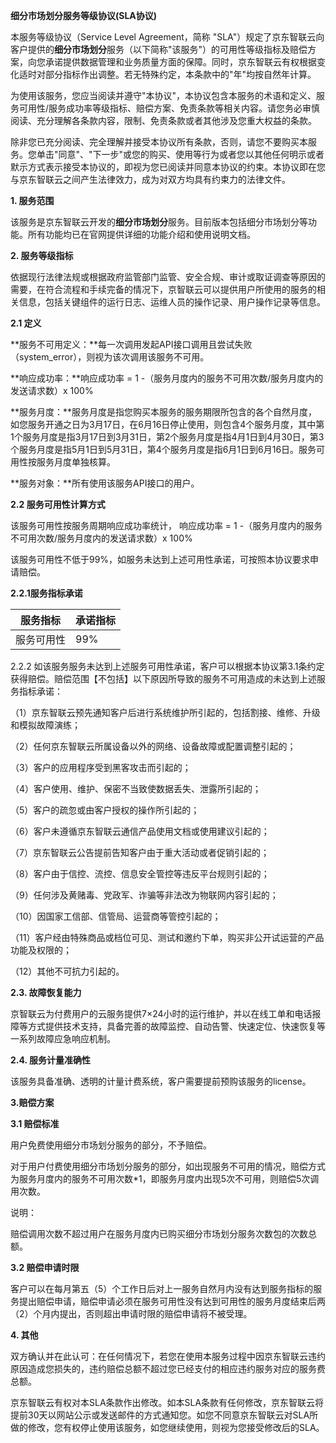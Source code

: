 **细分市场划分服务等级协议(SLA协议)**

本服务等级协议（Service Level Agreement，简称 "SLA"）规定了京东智联云向客户提供的**细分市场划分**服务（以下简称"该服务"）的可用性等级指标及赔偿方案，向您承诺提供数据管理和业务质量方面的保障。同时，京东智联云有权根据变化适时对部分指标作出调整。若无特殊约定，本条款中的"年"均按自然年计算。

为使用该服务，您应当阅读并遵守"本协议"，本协议包含本服务的术语和定义、服务可用性/服务成功率等级指标、赔偿方案、免责条款等相关内容。请您务必审慎阅读、充分理解各条款内容，限制、免责条款或者其他涉及您重大权益的条款。

除非您已充分阅读、完全理解并接受本协议所有条款，否则，请您不要购买本服务。您单击"同意"、"下一步"或您的购买、使用等行为或者您以其他任何明示或者默示方式表示接受本协议的，即视为您已阅读并同意本协议的约束。本协议即在您与京东智联云之间产生法律效力，成为对双方均具有约束力的法律文件。

**1. 服务范围**

该服务是京东智联云开发的**细分市场划分**服务。目前版本包括细分市场划分等功能。所有功能均已在官网提供详细的功能介绍和使用说明文档。

**2. 服务等级指标**

依据现行法律法规或根据政府监管部门监管、安全合规、审计或取证调查等原因的需要，在符合流程和手续完备的情况下，京智联云可以提供用户所使用的服务的相关信息，包括关键组件的运行日志、运维人员的操作记录、用户操作记录等信息。

**2.1 定义**

**服务不可用定义：**每一次调用发起API接口调用且尝试失败（system\_error），则视为该次调用该服务不可用。

**响应成功率：**响应成功率 = 1 -（服务月度内的服务不可用次数/服务月度内的发送请求数）x 100%

**服务月度：**服务月度是指您购买本服务的服务期限所包含的各个自然月度，如您服务开通之日为3月17日，在6月16日停止使用，则包含4个服务月度，其中第1个服务月度是指3月17日到3月31日，第2个服务月度是指4月1日到4月30日，第3个服务月度是指5月1日到5月31日，第4个服务月度是指6月1日到6月16日。服务可用性按服务月度单独核算。

**服务对象：**所有使用该服务API接口的用户。

**2.2 服务可用性计算方式**

该服务可用性按服务周期响应成功率统计， 响应成功率 = 1 -（服务月度内的服务不可用次数/服务月度内的发送请求数）x 100%

该服务可用性不低于99%，如服务未达到上述可用性承诺，可按照本协议要求申请赔偿。

**2.2.1服务指标承诺**

| **服务指标** | **承诺指标**      |
|--------------|-------------------|
| 服务可用性   | 99% |

2.2.2 如该服务服务未达到上述服务可用性承诺，客户可以根据本协议第3.1条约定获得赔偿。赔偿范围【不包括】以下原因所导致的服务不可用造成的未达到上述服务指标承诺：

（1）京东智联云预先通知客户后进行系统维护所引起的，包括割接、维修、升级和模拟故障演练；

（2）任何京东智联云所属设备以外的网络、设备故障或配置调整引起的；

（3）客户的应用程序受到黑客攻击而引起的；

（4）客户使用、维护、保密不当致使数据丢失、泄露所引起的；

（5）客户的疏忽或由客户授权的操作所引起的；

（6）客户未遵循京东智联云通信产品使用文档或使用建议引起的；

（7）京东智联云公告提前告知客户由于重大活动或者促销引起的；

（8）客户由于信控、流控、信息安全管控等违反平台规则引起的；

（9）任何涉及黄赌毒、党政军、诈骗等非法改为物联网内容引起的；

（10）因国家工信部、信管局、运营商等管控引起的；

（11）客户经由特殊商品或档位可见、测试和邀约下单，购买非公开试运营的产品功能及权限的；

（12）其他不可抗力引起的。

**2.3. 故障恢复能力**

京智联云为付费用户的云服务提供7×24小时的运行维护，并以在线工单和电话报障等方式提供技术支持，具备完善的故障监控、自动告警、快速定位、快速恢复等一系列故障应急响应机制。

**2.4. 服务计量准确性**

该服务具备准确、透明的计量计费系统，客户需要提前预购该服务的license。

**3.赔偿方案**

**3.1 赔偿标准**

用户免费使用细分市场划分服务的部分，不予赔偿。

对于用户付费使用细分市场划分服务的部分，如出现服务不可用的情况，赔偿方式为服务月度内的服务不可用次数\*1，即服务月度内出现5次不可用，则赔偿5次调用次数。



说明：

赔偿调用次数不超过用户在服务月度内已购买细分市场划分服务次数包的次数总额。

**3.2 赔偿申请时限**

客户可以在每月第五（5）个工作日后对上一服务自然月内没有达到服务指标的服务提出赔偿申请，赔偿申请必须在服务可用性没有达到可用性的服务月度结束后两（2）个月内提出，否则超出申请时限的赔偿申请将不被受理。

**4. 其他**

双方确认并在此认可：在任何情况下，若您在使用本服务过程中因京东智联云违约原因造成您损失的，违约赔偿总额不超过您已经支付的相应违约服务对应的服务费总额。

京东智联云有权对本SLA条款作出修改。如本SLA条款有任何修改，京东智联云将提前30天以网站公示或发送邮件的方式通知您。如您不同意京东智联云对SLA所做的修改，您有权停止使用该服务，如您继续使用，则视为您接受修改后的SLA。
